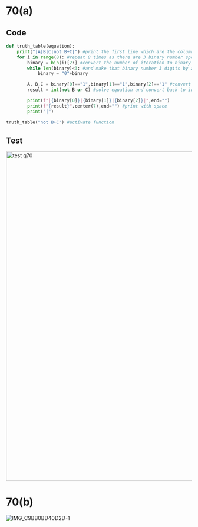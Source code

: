 # 70(a)
## Code 

```py
def truth_table(equation):
    print("|A|B|C|not B+C|") #print the first line which are the columns titles and equation
    for i in range(8): #repeat 8 times as there are 3 binary number spots which can represent 8 decimal from 0-7
        binary = bin(i)[2:] #convert the number of iteration to binary
        while len(binary)<3: #and make that binary number 3 digits by adding 0 in front when the binary is not 3 digits yet using while loop
            binary = "0"+binary

        A, B,C = binary[0]=="1",binary[1]=="1",binary[2]=="1" #convert integer to boolean
        result = int(not B or C) #solve equation and convert back to integer

        print(f"|{binary[0]}|{binary[1]}|{binary[2]}|",end="")
        print(f"{result}".center(7),end="") #print with space
        print("|")

truth_table("not B+C") #activate function
```

## Test

<img width="892" alt="test q70" src="https://user-images.githubusercontent.com/82266864/200971554-ebe94541-f8bc-4925-8d8b-cd02130fdb60.png">

# 70(b)

![IMG_C9BB0BD40D2D-1](https://user-images.githubusercontent.com/82266864/200971637-a576eb83-9503-40b0-b81e-86940434a310.jpeg)
